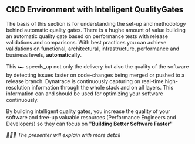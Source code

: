 ## CICD Environment with Intelligent QualityGates

The basis of this section is for understanding the set-up and methodology behind automatic quality gates. There is a hughe amount of value building an automatic quality gate based on performance tests with release validations and comparisons. With best practices you can achieve validations on functional, architectural, infrastructure, performance and business levels, **automatically**. 

This 🏎 speeds_up not only the delivery but also the quality of the software by detecting issues faster on code-changes being merged or pushed to a release branch. Dynatrace is continuously capturing on real-time high-resolution information through the whole stack and on all layers. This information can and should be used for optimizing your software continuously. 

By building intelligent quality gates, you increase the quality of your software and free-up valuable resources (Performance Engineers and Developers) so they can focus on **"Building Better Software Faster"**


_🧑🏻‍🏫 The presenter will explain with more detail_
